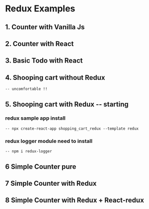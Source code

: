 # Redux Examples

## 1. Counter with Vanilla Js
    
## 2. Counter with React 

## 3. Basic Todo with React

## 4. Shooping cart without Redux
    
    -- uncomfortable !!

## 5. Shooping cart with Redux -- starting

### redux sample app install
    -- npx create-react-app shopping_cart_redux --template redux
### redux logger module need to install
    -- npm i redux-logger

## 6 Simple Counter pure

## 7 Simple Counter with Redux 

## 8 Simple Counter with Redux + React-redux